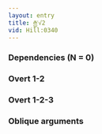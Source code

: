 ```yaml
---
layout: entry
title: རྒྱ་√2
vid: Hill:0340
---
```

### Dependencies (N = 0)


### Overt 1-2


### Overt 1-2-3


### Oblique arguments
